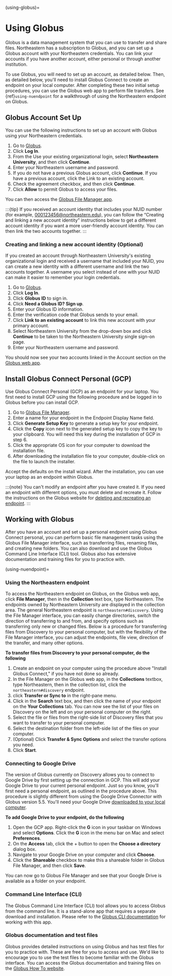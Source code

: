 (using-globus)=

# Using Globus

Globus is a data management system that you can use to transfer and share files. Northeastern has a subscription to Globus, and you can set up a Globus account with your Northeastern credentials. You can link your accounts if you have another account, either personal or through another institution.

To use Globus, you will need to set up an account, as detailed below. Then, as detailed below, you'll need to install Globus Connect to create an endpoint on your local computer. After completing these two initial setup procedures, you can use the Globus web app to perform file transfers. See {ref}`using-nuendpoint` for a walkthrough of using the Northeastern endpoint on Globus.

## Globus Account Set Up

You can use the following instructions to set up an account with Globus using your Northeastern credentials.

1. Go to [Globus](https://www.globus.org).
1. Click **Log In**.
1. From the Use your existing organizational login, select **Northeastern University**, and then click **Continue**.
1. Enter your Northeastern username and password.
1. If you do not have a previous Globus account, click **Continue**. If you have a previous account, click the Link to an existing account.
1. Check the agreement checkbox, and then click **Continue**.
1. Click **Allow** to permit Globus to access your files.

You can then access the [Globus File Manager app](https://app.globus.org).

:::{tip}
If you received an account identity that includes your NUID number (for example, <000123456@northeastern.edu>), you can follow the “Creating and linking a new account identity” instructions below to get a different account identity if you want a more user-friendly account identity. You can then link the two accounts together.
:::

### Creating and linking a new account identity (Optional)

If you created an account through Northeastern University's existing organizational login and received a username that included your NUID, you can create a new identity with a different username and link the two accounts together. A username you select instead of one with your NUID can make it easier to remember your login credentials.

1. Go to [Globus](https://www.globus.org).
1. Click **Log In**.
1. Click **Globus ID** to sign in.
1. Click **Need a Globus ID? Sign up**.
1. Enter your Globus ID information.
1. Enter the verification code that Globus sends to your email.
1. Click **Link to an existing account** to link this new account with your primary account.
1. Select Northeastern University from the drop-down box and click **Continue** to be taken to the Northeastern University single sign-on page.
1. Enter your Northeastern username and password.

You should now see your two accounts linked in the Account section on the [Globus web app](https://app.globus.org/account/identities).

## Install Globus Connect Personal (GCP)

Use Globus Connect Personal (GCP) as an endpoint for your laptop. You first need to install GCP using the following procedure and be logged in to Globus before you can install GCP.

1. Go to [Globus File Manager](https://app.globus.org/file-manager/gcp).
1. Enter a name for your endpoint in the Endpoint Display Name field.
1. Click **Generate Setup Key** to generate a setup key for your endpoint.
1. Click the **Copy** icon next to the generated setup key to copy the key to your clipboard. You will need this key during the installation of GCP in step 6.
1. Click the appropriate OS icon for your computer to download the installation file.
1. After downloading the installation file to your computer, double-click on the file to launch the installer.

Accept the defaults on the install wizard. After the installation, you can use your laptop as an endpoint within Globus.

:::{note}
You can't modify an endpoint after you have created it. If you need an endpoint with different options, you must delete and recreate it. Follow the instructions on the Globus website for [deleting and recreating an endpoint](https://docs.globus.org/faq/globus-connect-endpoints/#how_do_i_get_a_new_setup_key_for_a_reinstallation_of_globus_connect_personal).
:::

## Working with Globus

After you have an account and set up a personal endpoint using Globus Connect personal, you can perform basic file management tasks using the Globus File Manager interface, such as transferring files, renaming files, and creating new folders. You can also download and use the Globus Command Line Interface (CLI) tool. Globus also has extensive documentation and training files for you to practice with.

(using-nuendpoint)=

### Using the Northeastern endpoint

To access the Northeastern endpoint on Globus, on the Globus web app, click **File Manager**, then in the **Collection** text box, type Northeastern. The endpoints owned by Northeastern University are displayed in the collection area. The general Northeastern endpoint is `northeastern#discovery`. Using the File Manager interface, you can easily change directories, switch the direction of transferring to and from, and specify options such as transferring only new or changed files. Below is a procedure for transferring files from Discovery to your personal computer, but with the flexibility of the File Manager interface, you can adjust the endpoints, file view, direction of the transfer, and many other options.

**To transfer files from Discovery to your personal computer, do the following**

1. Create an endpoint on your computer using the procedure above "Install Globus Connect," if you have not done so already.
1. In the File Manager on the Globus web app, in the **Collections** textbox, type Northeastern, then in the collection list, click the `northeastern#discovery` endpoint.
1. click **Transfer or Sync to** in the right-pane menu.
1. Click in the **Search** text box, and then click the name of your endpoint on the **Your Collections** tab. You can now see the list of your files on Discovery on the left and on your personal computer on the right.
1. Select the file or files from the right-side list of Discovery files that you want to transfer to your personal computer.
1. Select the destination folder from the left-side list of the files on your computer.
1. (Optional) Click **Transfer & Sync Options** and select the transfer options you need.
1. Click **Start**.

### Connecting to Google Drive

The version of Globus currently on Discovery allows you to connect to Google Drive by first setting up the connection in GCP. This will add your Google Drive to your current personal endpoint.
Just so you know, you'll first need a personal endpoint, as outlined in the procedure above. This procedure is slightly different from using the Google Drive Connector with
Globus version 5.5. You'll need your Google Drive [downloaded to your local computer](https://www.google.com/drive/download/).

**To add Google Drive to your endpoint, do the following**

1. Open the GCP app. Right-click the **G** icon in your taskbar on Windows and select **Options**. Click the **G** icon in the menu bar on Mac and select **Preferences**.
1. On the **Access** tab, click the + button to open the **Choose a directory** dialog box.
1. Navigate to your Google Drive on your computer and click **Choose**.
1. Click the **Shareable** checkbox to make this a shareable folder in Globus File Manager, and then click **Save**.

You can now go to Globus File Manager and see that your Google Drive is available as a folder on your endpoint.

### Command Line Interface (CLI)

The Globus Command Line Interface (CLI) tool allows you to access Globus from the command line. It is a stand-alone app that requires a separate download
and installation. Please refer to the [Globus CLI documentation](https://docs.globus.org/cli/) for working with this app.

### Globus documentation and test files

Globus provides detailed instructions on using Globus and has test files for you to practice with. These are free for you to access and use. We'd like to encourage you to use the test files to become familiar with the Globus interface. You can access the Globus documentation and training files on the [Globus How To website](https://docs.globus.org/how-to/).
